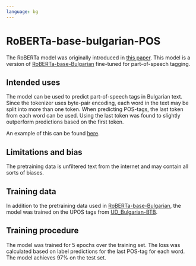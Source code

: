 ```yaml
---
language: bg
---
```


# RoBERTa-base-bulgarian-POS


The RoBERTa model was originally introduced in [this paper](https://arxiv.org/abs/1907.11692). This model is a version of [RoBERTa-base-Bulgarian](https://huggingface.co/iarfmoose/roberta-base-bulgarian) fine-tuned for part-of-speech tagging.

## Intended uses

The model can be used to predict part-of-speech tags in Bulgarian text. Since the tokenizer uses byte-pair encoding, each word in the text may be split into more than one token. When predicting POS-tags, the last token from each word can be used. Using the last token was found to slightly outperform predictions based on the first token.

An example of this can be found [here](https://github.com/iarfmoose/bulgarian-nlp/blob/master/models/postagger.py).

## Limitations and bias

The pretraining data is unfiltered text from the internet and may contain all sorts of biases.

## Training data

In addition to the pretraining data used in [RoBERTa-base-Bulgarian]([RoBERTa-base-Bulgarian](https://huggingface.co/iarfmoose/roberta-base-bulgarian)), the model was trained on the UPOS tags from [UD_Bulgarian-BTB](https://github.com/UniversalDependencies/UD_Bulgarian-BTB).

## Training procedure

The model was trained for 5 epochs over the training set. The loss was calculated based on label predictions for the last POS-tag for each word. The model achieves 97% on the test set.
